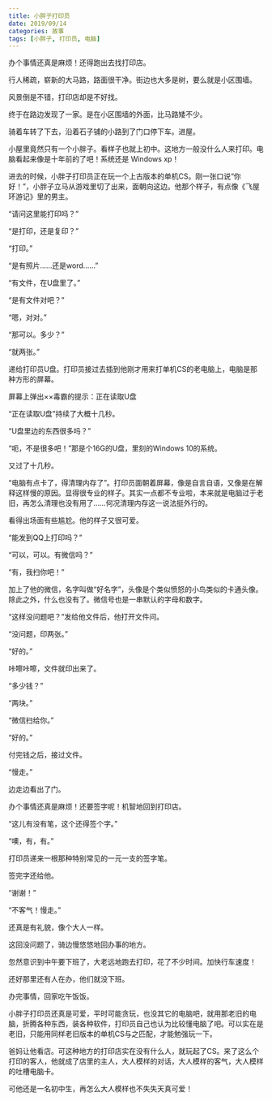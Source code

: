 ```yaml
---
title: 小胖子打印员
date: 2019/09/14
categories: 故事
tags: [小胖子, 打印员, 电脑]
---
```


<!-- toc -->

<!-- more -->

办个事情还真是麻烦！还得跑出去找打印店。

行人稀疏，崭新的大马路，路面很干净。街边也大多是树，要么就是小区围墙。

风景倒是不错，打印店却是不好找。

终于在路边发现了一家。是在小区围墙的外面，比马路矮不少。

骑着车转了下去，沿着石子铺的小路到了门口停下车。进屋。

小屋里竟然只有一个小胖子。看样子也就上初中。这地方一般没什么人来打印。电脑看起来像是十年前的了吧！系统还是 Windows xp！

进去的时候，小胖子打印员正在玩一个上古版本的单机CS。刚一张口说“你好！”，小胖子立马从游戏里切了出来，面朝向这边。他那个样子，有点像《飞屋环游记》里的男主。

“请问这里能打印吗？”

“是打印，还是复印？”

“打印。”

“是有照片……还是word……”

“有文件，在U盘里了。”

“是有文件对吧？”

“嗯，对对。”

“那可以。多少？”

“就两张。”

递给打印员U盘。打印员接过去插到他刚才用来打单机CS的老电脑上，电脑是那种方形的屏幕。

屏幕上弹出××毒霸的提示：正在读取U盘

“正在读取U盘”持续了大概十几秒。

“U盘里边的东西很多吗？”

“呃，不是很多吧！”那是个16G的U盘，里刻的Windows 10的系统。

又过了十几秒。

“电脑有点卡了，得清理内存了”。打印员面朝着屏幕，像是自言自语，又像是在解释这样慢的原因。显得很专业的样子。其实一点都不专业啦，本来就是电脑过于老旧，再怎么清理也没有用了……何况清理内存这一说法挺外行的。

看得出场面有些尴尬。他的样子又很可爱。

“能发到QQ上打印吗？”

“可以，可以。有微信吗？”

“有，我扫你吧！”

加上了他的微信，名字叫做“好名字”，头像是个类似愤怒的小鸟类似的卡通头像。除此之外，什么也没有了。微信号也是一串默认的字母和数字。

“这样没问题吧？”发给他文件后，他打开文件问。

“没问题，印两张。”

“好的。”

咔嚓咔嚓，文件就印出来了。

“多少钱？”

“两块。”

“微信扫给你。”

“好的。”

付完钱之后，接过文件。

“慢走。”

边走边看出了门。

办个事情还真是麻烦！还要签字呢！机智地回到打印店。

“这儿有没有笔，这个还得签个字。”

“噢，有，有。”

打印员递来一根那种特别常见的一元一支的签字笔。

签完字还给他。

“谢谢！”

“不客气！慢走。”

还真是有礼貌，像个大人一样。

这回没问题了，骑边慢悠悠地回办事的地方。

忽然意识到中午要下班了，大老远地跑去打印，花了不少时间。加快行车速度！

还好那里还有人在办，他们就没下班。

办完事情，回家吃午饭饭。

小胖子打印员还真是可爱，平时可能贪玩，也没其它的电脑吧，就用那老旧的电脑，折腾各种东西，装各种软件，打印员自己也认为比较懂电脑了吧。可以实在是老旧，只能用同样老旧版本的单机CS与之匹配，才能勉强玩一下。

爸妈让他看店。可这种地方的打印店实在没有什么人，就玩起了CS。来了这么个打印的客人，他就成了店里的主人，大人模样的对话，大人模样的客气，大人模样的吐槽电脑卡。

可他还是一名初中生，再怎么大人模样也不失失天真可爱！